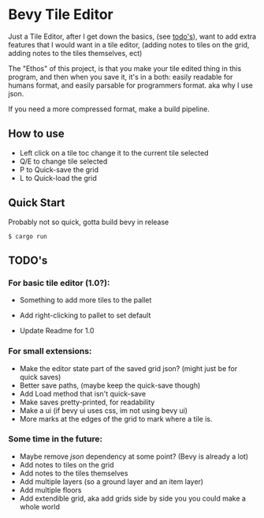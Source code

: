 # Bevy Tile Editor

Just a Tile Editor, after I get down the basics, (see [todo's](#todos)), want to add extra features that I would want in a tile editor, (adding notes to tiles on the grid, adding notes to the tiles themselves, ect)

The "Ethos" of this project, is that you make your tile edited thing in this program, and then when you save it, it's in a both: easily readable for humans format, and easily parsable for programmers format. aka why I use json.

If you need a more compressed format, make a build pipeline.

## How to use

- Left click on a tile toc change it to the current tile selected
- Q/E to change tile selected
- P to Quick-save the grid
- L to Quick-load the grid

## Quick Start

Probably not so quick, gotta build bevy in release

```console
$ cargo run
```

## TODO's

### For basic tile editor (1.0?):

- Something to add more tiles to the pallet
- Add right-clicking to pallet to set default

- Update Readme for 1.0

### For small extensions:

- Make the editor state part of the saved grid json? (might just be for quick saves)
- Better save paths, (maybe keep the quick-save though)
- Add Load method that isn't quick-save
- Make saves pretty-printed, for readability
- Make a ui (if bevy ui uses css, im not using bevy ui)
- More marks at the edges of the grid to mark where a tile is.

### Some time in the future:

- Maybe remove _json_ dependency at some point? (Bevy is already a lot)
- Add notes to tiles on the grid
- Add notes to the tiles themselves
- Add multiple layers (so a ground layer and an item layer)
- Add multiple floors
- Add extendible grid, aka add grids side by side you you could make a whole world

